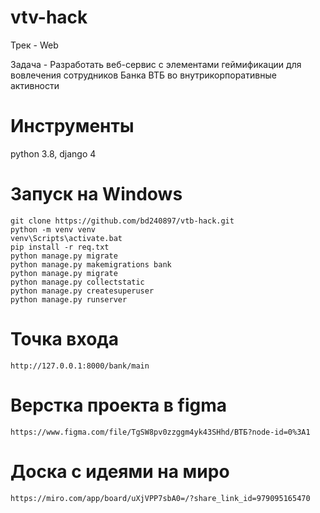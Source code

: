 # vtv-hack

Трек - Web

Задача - Разработать веб-сервис с элементами геймификации для вовлечения сотрудников Банка ВТБ во внутрикорпоративные активности

# Инструменты

python 3.8, django 4

# Запуск на Windows
    git clone https://github.com/bd240897/vtb-hack.git
    python -m venv venv
    venv\Scripts\activate.bat
    pip install -r req.txt
    python manage.py migrate
    python manage.py makemigrations bank
    python manage.py migrate
    python manage.py collectstatic
    python manage.py createsuperuser
    python manage.py runserver
    
# Точка входа
    http://127.0.0.1:8000/bank/main

# Верстка проекта в figma
    https://www.figma.com/file/TgSW8pv0zzggm4yk43SHhd/ВТБ?node-id=0%3A1

# Доска с идеями на миро
    https://miro.com/app/board/uXjVPP7sbA0=/?share_link_id=979095165470